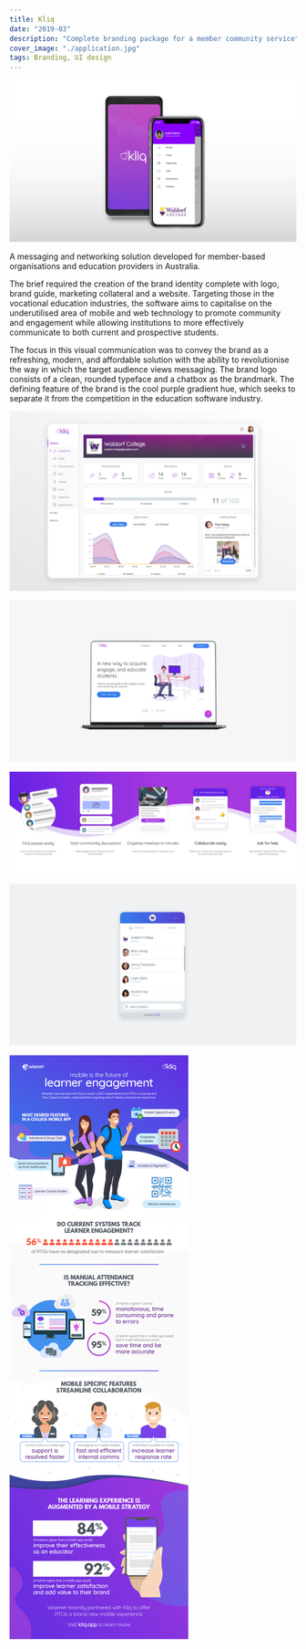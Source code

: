 ```yaml
---
title: Kliq
date: "2019-03"
description: "Complete branding package for a member community service"
cover_image: "./application.jpg"
tags: Branding, UI design
---
```

![Kliq App](./deck.jpg)

A messaging and networking solution developed for member-based organisations and education providers in Australia.

The brief required the creation of the brand identity complete with logo, brand guide, marketing collateral and a website. Targeting those in the vocational education industries, the software aims to capitalise on the underutilised area of mobile and web technology to promote community and engagement while allowing institutions to more effectively communicate to both current and prospective students.

The focus in this visual communication was to convey the brand as a refreshing, modern, and affordable solution with the ability to revolutionise the way in which the target audience views messaging. The brand logo consists of a clean, rounded typeface and a chatbox as the brandmark. The defining feature of the brand is the cool purple gradient hue, which seeks to separate it from the competition in the education software industry.


![Application Console](./application.jpg)

![Corporate Website](./website.jpg)

![App Onboarding](./onboarding.jpg)

![Desktop Messaging Interface](./messaging.png)

![Promotional Infographic](./infographic.jpg)
